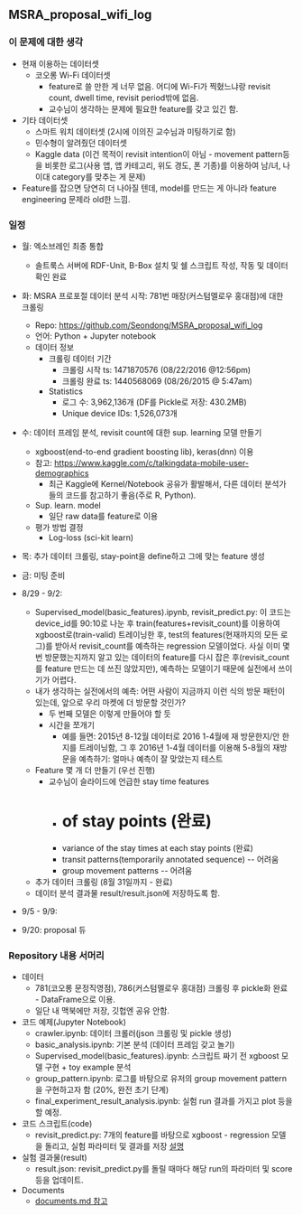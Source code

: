 ## MSRA_proposal_wifi_log

### 이 문제에 대한 생각
* 현재 이용하는 데이터셋
	* 코오롱 Wi-Fi 데이터셋 
		* feature로 쓸 만한 게 너무 없음. 어디에 Wi-Fi가 찍혔느냐랑 revisit count, dwell time, revisit period밖에 없음.
		* 교수님이 생각하는 문제에 필요한 feature를 갖고 있긴 함.
* 기타 데이터셋
	* 스마트 워치 데이터셋 (2시에 이의진 교수님과 미팅하기로 함)
	* 민수형이 알려줬던 데이터셋
	* Kaggle data (이건 목적이 revisit intention이 아님 - movement pattern등을 비롯한 로그(사용 앱, 앱 카테고리, 위도 경도, 폰 기종)를 이용하여 남/녀, 나이대 category를 맞추는 게 문제)
* Feature를 잡으면 당연히 더 나아질 텐데, model를 만드는 게 아니라 feature engineering 문제라 old한 느낌.


### 일정
* 월: 엑소브레인 최종 통합
	* 솔트룩스 서버에 RDF-Unit, B-Box 설치 및 쉘 스크립트 작성, 작동 및 데이터 확인 완료
* 화: MSRA 프로포절 데이터 분석 시작: 781번 매장(커스텀멜로우 홍대점)에 대한 크롤링
	* Repo: https://github.com/Seondong/MSRA_proposal_wifi_log
	* 언어: Python + Jupyter notebook
	* 데이터 정보
		* 크롤링 데이터 기간
			* 크롤링 시작 ts: 1471870576 (08/22/2016 @12:56pm)
			* 크롤링 완료 ts: 1440568069 (08/26/2015 @ 5:47am)
		* Statistics
			* 로그 수: 3,962,136개 (DF를 Pickle로 저장: 430.2MB)
			* Unique device IDs: 1,526,073개
* 수: 데이터 프레임 분석, revisit count에 대한 sup. learning 모델 만들기
	* xgboost(end-to-end gradient boosting lib), keras(dnn) 이용
	* 참고: https://www.kaggle.com/c/talkingdata-mobile-user-demographics
		* 최근 Kaggle에 Kernel/Notebook 공유가 활발해서, 다른 데이터 분석가들의 코드를 참고하기 좋음(주로 R, Python).
	* Sup. learn. model
		* 일단 raw data를 feature로 이용
	* 평가 방법 결정
		* Log-loss (sci-kit learn)
* 목: 추가 데이터 크롤링, stay-point을 define하고 그에 맞는 feature 생성
* 금: 미팅 준비

* 8/29 - 9/2:
	* Supervised_model(basic_features).ipynb, revisit_predict.py: 이 코드는 device_id를 90:10로 나눈 후 train(features+revisit_count)를 이용하여 xgboost로(train-valid) 트레이닝한 후, test의 features(현재까지의 모든 로그)를 받아서 revisit_count를 예측하는 regression 모델이었다.  사실 이미 몇번 방문했는지까지 알고 있는 데이터의 feature를 다시 잡은 후(revisit_count를 feature 만드는 데 쓰진 않았지만), 예측하는 모델이기 때문에 실전에서 쓰이기가 어렵다.  
	* 내가 생각하는 실전에서의 예측: 어떤 사람이 지금까지 이런 식의 방문 패턴이 있는데, 앞으로 우리 마켓에 더 방문할 것인가?  
		* 두 번째 모델은 이렇게 만들어야 할 듯
		* 시간을 쪼개기 
			* 예를 들면: 2015년 8-12월 데이터로 2016 1-4월에 재 방문한지/안 한지를 트레이닝함, 그 후 2016년 1-4월 데이터를 이용해 5-8월의 재방문을 예측하기: 얼마나 예측이 잘 맞았는지 테스트
	*  Feature 몇 개 더 만들기 (우선 진행)
		* 교수님이 슬라이드에 언급한 stay time features
			* # of stay points (완료)
			* variance of the stay times at each stay points  (완료)
			* transit patterns(temporarily annotated sequence)  -- 어려움  
			* group movement patterns  -- 어려움 
	* 추가 데이터 크롤링 (8월 31일까지 - 완료)
	* 데이터 분석 결과물 result/result.json에 저장하도록 함.

* 9/5 - 9/9:

* 9/20: proposal 듀 



### Repository 내용 서머리
* 데이터
	* 781(코오롱 문정직영점), 786(커스텀멜로우 홍대점) 크롤링 후 pickle화 완료 - DataFrame으로 이용.
	* 일단 내 맥북에만 저장, 깃헙엔 공유 안함.
* 코드 예제(Jupyter Notebook)
	* crawler.ipynb: 데이터 크롤러(json 크롤링 및 pickle 생성)
	* basic_analysis.ipynb: 기본 분석 (데이터 프레임 갖고 놀기)
	* Supervised_model(basic_features).ipynb: 스크립트 짜기 전 xgboost 모델 구현 + toy example 분석
	* group_pattern.ipynb: 로그를 바탕으로 유저의 group movement pattern을 구현하고자 함 (20%, 완전 초기 단계)
	* final_experiment_result_analysis.ipynb: 실험 run 결과를 가지고 plot 등을 할 예정.
* 코드 스크립트(code)
	* revisit_predict.py: 7개의 feature를 바탕으로 xgboost - regression 모델을 돌리고, 실험 파라미터 및 결과를 저장 [설명](/code/explanation.md)
* 실험 결과물(result)
	* result.json: revisit_predict.py를 돌릴 때마다 해당 run의 파라미터 및 score 등을 업데이트.
* Documents
	* [documents.md 참고](/documents/documents.md)




